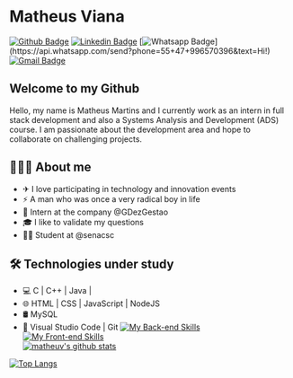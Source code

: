 # Matheus Viana

[![Github Badge](https://img.shields.io/badge/-Github-000?style=flat-square&logo=Github&logoColor=white&link=https://github.com/matheusmartinsviana)](https://github.com/matheusmartinsviana)
[![Linkedin Badge](https://img.shields.io/badge/-LinkedIn-blue?style=flat-square&logo=Linkedin&logoColor=white&link=https://www.linkedin.com/in/matheusmartinsviana/)](https://www.linkedin.com/in/matheusmartinsviana/)
[![Whatsapp Badge](https://img.shields.io/badge/-Whatsapp-4CA143?style=flat-square&labelColor=4CA143&logo=whatsapp&logoColor=white&link=https://api.whatsapp.com/send?phone=55+47+996570396&text=Hi!)](https://api.whatsapp.com/send?phone=55+47+996570396&text=Hi!)
[![Gmail Badge](https://img.shields.io/badge/-Gmail-c14438?style=flat-square&logo=Gmail&logoColor=white&link=mailto:matmgv@gmail.com)](mailto:matheusmartinsdesenvolvedor@gmail.com)

## Welcome to my Github 
Hello, my name is Matheus Martins and I currently work as an intern in full stack development and also a Systems Analysis and Development (ADS) course. I am passionate about the development area and hope to collaborate on challenging projects.

## 👨🏻‍💻 About me 

- ✈ I love participating in technology and innovation events
- ⚡ A man who was once a very radical boy in life
- 💼 Intern at the company @GDezGestao
- 🎓 I like to validate my questions
- 👨‍🎓 Student at @senacsc

## 🛠 Technologies under study 

- 💻 C | C++ | Java |
- 🌐 HTML | CSS | JavaScript | NodeJS 
- 🛢 MySQL 
- 🔧 Visual Studio Code | Git
[![My Back-end Skills](https://skillicons.dev/icons?i=java,nodejs,mysql,c)](https://skillicons.dev) <br>
[![My Front-end Skills](https://skillicons.dev/icons?i=react,js,html,css)](https://skillicons.dev) <br>
[![matheuv's github stats](https://github-readme-stats.vercel.app/api?username=matheusmartinsviana&show_icons=true&hide=["contribs","issues"])](https://github.com/matheusmartinsviana)

[![Top Langs](https://github-readme-stats.vercel.app/api/top-langs/?username=matheusmartinsviana&show_icons=true)](https://github.com/KaduFloresta/github-readme-stats)
